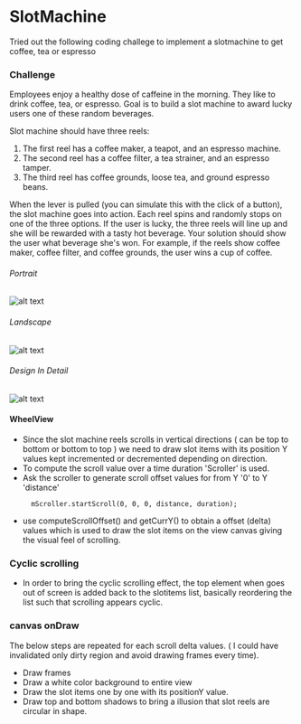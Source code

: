 SlotMachine
===========

Tried out the following coding challege to implement a slotmachine to get coffee, tea or espresso

### Challenge

Employees enjoy a healthy dose of caffeine in the morning. They like to drink coffee, tea, or espresso. Goal is to build a slot machine to award lucky users one of these random beverages.

Slot machine should have three reels:

1. The first reel has a coffee maker, a teapot, and an espresso machine.
2. The second reel has a coffee filter, a tea strainer, and an espresso tamper.
3. The third reel has coffee grounds, loose tea, and ground espresso beans.

When the lever is pulled (you can simulate this with the click of a button), the slot machine goes into action. Each reel spins and randomly stops on one of the three options. If the user is lucky, the three reels will line up and she will be rewarded with a tasty hot beverage. Your solution should show the user what beverage she's won. For example, if the reels show coffee maker, coffee filter, and coffee grounds, the user wins a cup of coffee.

###### Portrait


![alt text](https://github.com/smanikandan14/SlotMachine/blob/master/images/slotmachine_portrait.png "SlotMachine Portrait")

###### Landscape


![alt text](https://github.com/smanikandan14/SlotMachine/blob/master/images/slotmachine_landscape.png "SlotMachine Landscape")

###### Design In Detail
![alt text](https://github.com/smanikandan14/SlotMachine/blob/master/images/scroller.png "SlotMachine Immplementation")

#### WheelView
* Since the slot machine reels scrolls in vertical directions ( can be top to bottom or bottom to top ) we need to draw slot items with its position Y values kept incremented or decremented depending on direction.
* To compute the scroll value over a time duration 'Scroller' is used. 
* Ask the scroller to generate scroll offset values for from Y '0' to Y 'distance'
  ```
	mScroller.startScroll(0, 0, 0, distance, duration); 
	```
* use computeScrollOffset() and getCurrY() to obtain a offset (delta) values which is used to draw the slot items on the view canvas giving the visual feel of scrolling.

### Cyclic scrolling
* In order to bring the cyclic scrolling effect, the top element when goes out of screen is added back to the slotitems list, basically reordering the list such that scrolling appears cyclic.

### canvas onDraw
The below steps are repeated for each scroll delta values. ( I could have invalidated only dirty region and avoid drawing frames every time).
* Draw frames 
* Draw a white color background to entire view
* Draw the slot items one by one with its positionY value.
* Draw top and bottom shadows to bring a illusion that slot reels are circular in shape.
